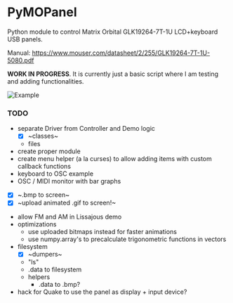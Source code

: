 # PyMOPanel
Python module to control Matrix Orbital GLK19264-7T-1U LCD+keyboard USB panels.

Manual: https://www.mouser.com/datasheet/2/255/GLK19264-7T-1U-5080.pdf

**WORK IN PROGRESS**. It is currently just a basic script where I am testing and adding functionalities.

![Example](doc/output_lcd.gif "example")

### TODO
 - separate Driver from Controller and Demo logic
   - [x] ~classes~
   - files
 - create proper module
 - create menu helper (a la curses) to allow adding items with custom callback functions
 - keyboard to OSC example
 - OSC / MIDI monitor with bar graphs
 - [x] ~.bmp to screen~
 - [x] ~upload animated .gif to screen!~
 - allow FM and AM in Lissajous demo
 - optimizations
   - use uploaded bitmaps instead for faster animations
   - use numpy.array's to precalculate trigonometric functions in vectors  
 - filesystem
   - [x] ~dumpers~
   - "ls"
   - .data to filesystem
   - helpers
     - .data to .bmp?
 - hack for Quake to use the panel as display + input device?     
